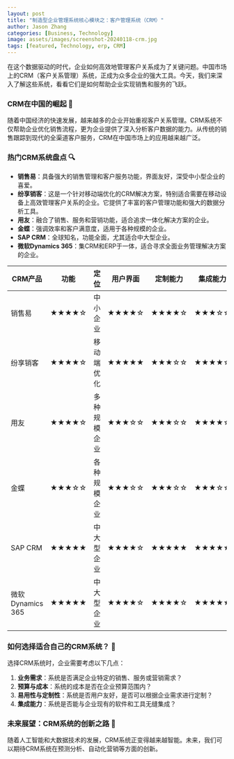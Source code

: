 ```yaml
---
layout: post
title: "制造型企业管理系统核心模块之：客户管理系统（CRM）"
author: Jason Zhang
categories: [Business, Technology]
image: assets/images/screenshot-20240118-crm.jpg
tags: [featured, Technology, erp, CRM]
---
```


在这个数据驱动的时代，企业如何高效地管理客户关系成为了关键问题。中国市场上的CRM（客户关系管理）系统，正成为众多企业的强大工具。今天，我们来深入了解这些系统，看看它们是如何帮助企业实现销售和服务的飞跃。

### CRM在中国的崛起 🌟

随着中国经济的快速发展，越来越多的企业开始重视客户关系管理。CRM系统不仅帮助企业优化销售流程，更为企业提供了深入分析客户数据的能力。从传统的销售跟踪到现代的全渠道客户服务，CRM在中国市场上的应用越来越广泛。

### 热门CRM系统盘点 🔍

- **销售易**：具备强大的销售管理和客户服务功能，界面友好，深受中小型企业的喜爱。
- **纷享销客**：这是一个针对移动端优化的CRM解决方案，特别适合需要在移动设备上高效管理客户关系的企业。它提供了丰富的客户管理功能和强大的数据分析工具。
- **用友**：融合了销售、服务和营销功能，适合追求一体化解决方案的企业。
- **金蝶**：强调效率和客户满意度，适用于各种规模的企业。
- **SAP CRM**：全球知名，功能全面，尤其适合中大型企业。
- **微软Dynamics 365**：集CRM和ERP于一体，适合寻求全面业务管理解决方案的企业。

| CRM产品           | 功能          | 定位       | 用户界面 | 定制能力 | 集成能力 | 移动支持 |
|------------------|-------------|----------|--------|-------|-------|--------|
| 销售易             | ★★★★☆      | 中小企业   | ★★★★☆ | ★★★★☆ | ★★★☆☆ | ★★★★☆  |
| 纷享销客           | ★★★★☆      | 移动端优化 | ★★★★★ | ★★★☆☆ | ★★★★☆ | ★★★★★  |
| 用友              | ★★★★☆      | 多种规模企业 | ★★★☆☆ | ★★★☆☆ | ★★★★☆ | ★★★☆☆  |
| 金蝶              | ★★★☆☆      | 各种规模企业 | ★★★☆☆ | ★★★☆☆ | ★★★☆☆ | ★★★☆☆  |
| SAP CRM           | ★★★★★      | 中大型企业 | ★★★★☆ | ★★★★★ | ★★★★★ | ★★★☆☆  |
| 微软Dynamics 365 | ★★★★★      | 中大型企业 | ★★★★☆ | ★★★★☆ | ★★★★★ | ★★★★☆  |


### 如何选择适合自己的CRM系统？ 🤔

选择CRM系统时，企业需要考虑以下几点：
1. **业务需求**：系统是否满足企业特定的销售、服务或营销需求？
2. **预算与成本**：系统的成本是否在企业预算范围内？
3. **易用性与定制性**：系统是否用户友好，是否可以根据企业需求进行定制？
4. **集成能力**：系统是否能与企业现有的软件和工具无缝集成？

### 未来展望：CRM系统的创新之路 🚀

随着人工智能和大数据技术的发展，CRM系统正变得越来越智能。未来，我们可以期待CRM系统在预测分析、自动化营销等方面的创新。
